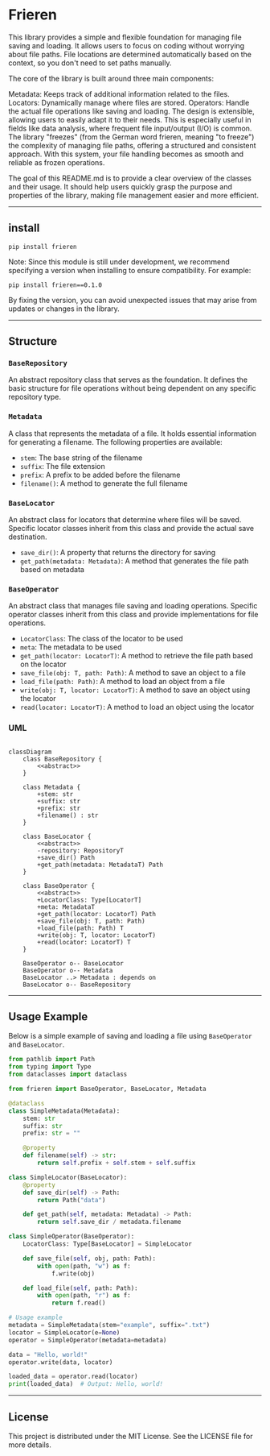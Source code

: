 # Frieren

This library provides a simple and flexible foundation for managing file saving and loading. It allows users to focus on coding without worrying about file paths. File locations are determined automatically based on the context, so you don't need to set paths manually.

The core of the library is built around three main components:

Metadata: Keeps track of additional information related to the files.
Locators: Dynamically manage where files are stored.
Operators: Handle the actual file operations like saving and loading.
The design is extensible, allowing users to easily adapt it to their needs. This is especially useful in fields like data analysis, where frequent file input/output (I/O) is common. The library "freezes" (from the German word frieren, meaning "to freeze") the complexity of managing file paths, offering a structured and consistent approach. With this system, your file handling becomes as smooth and reliable as frozen operations.

The goal of this README.md is to provide a clear overview of the classes and their usage. It should help users quickly grasp the purpose and properties of the library, making file management easier and more efficient.


<hr>

## install

```shell
pip install frieren
```

Note: Since this module is still under development, we recommend specifying a version when installing to ensure compatibility. For example:

```shell
pip install frieren==0.1.0
```

By fixing the version, you can avoid unexpected issues that may arise from updates or changes in the library.

<hr>


## Structure

### `BaseRepository`
An abstract repository class that serves as the foundation. It defines the basic structure for file operations without being dependent on any specific repository type.

### `Metadata`
A class that represents the metadata of a file. It holds essential information for generating a filename. The following properties are available:

- `stem`: The base string of the filename
- `suffix`: The file extension
- `prefix`: A prefix to be added before the filename
- `filename()`: A method to generate the full filename

### `BaseLocator`
An abstract class for locators that determine where files will be saved. Specific locator classes inherit from this class and provide the actual save destination.

- `save_dir()`: A property that returns the directory for saving
- `get_path(metadata: Metadata)`: A method that generates the file path based on metadata

### `BaseOperator`
An abstract class that manages file saving and loading operations. Specific operator classes inherit from this class and provide implementations for file operations.

- `LocatorClass`: The class of the locator to be used
- `meta`: The metadata to be used
- `get_path(locator: LocatorT)`: A method to retrieve the file path based on the locator
- `save_file(obj: T, path: Path)`: A method to save an object to a file
- `load_file(path: Path)`: A method to load an object from a file
- `write(obj: T, locator: LocatorT)`: A method to save an object using the locator
- `read(locator: LocatorT)`: A method to load an object using the locator


### UML

```mermaid

classDiagram
    class BaseRepository {
        <<abstract>>
    }
    
    class Metadata {
        +stem: str
        +suffix: str
        +prefix: str
        +filename() : str
    }
    
    class BaseLocator {
        <<abstract>>
        -repository: RepositoryT
        +save_dir() Path
        +get_path(metadata: MetadataT) Path
    }
    
    class BaseOperator {
        <<abstract>>
        +LocatorClass: Type[LocatorT]
        +meta: MetadataT
        +get_path(locator: LocatorT) Path
        +save_file(obj: T, path: Path)
        +load_file(path: Path) T
        +write(obj: T, locator: LocatorT)
        +read(locator: LocatorT) T
    }
    
    BaseOperator o-- BaseLocator
    BaseOperator o-- Metadata
    BaseLocator ..> Metadata : depends on
    BaseLocator o-- BaseRepository
```


<hr>


## Usage Example

Below is a simple example of saving and loading a file using `BaseOperator` and `BaseLocator`.

```python
from pathlib import Path
from typing import Type
from dataclasses import dataclass

from frieren import BaseOperator, BaseLocator, Metadata

@dataclass
class SimpleMetadata(Metadata):
    stem: str
    suffix: str
    prefix: str = ""

    @property
    def filename(self) -> str:
        return self.prefix + self.stem + self.suffix

class SimpleLocator(BaseLocator):
    @property
    def save_dir(self) -> Path:
        return Path("data")

    def get_path(self, metadata: Metadata) -> Path:
        return self.save_dir / metadata.filename

class SimpleOperator(BaseOperator):
    LocatorClass: Type[BaseLocator] = SimpleLocator

    def save_file(self, obj, path: Path):
        with open(path, "w") as f:
            f.write(obj)

    def load_file(self, path: Path):
        with open(path, "r") as f:
            return f.read()

# Usage example
metadata = SimpleMetadata(stem="example", suffix=".txt")
locator = SimpleLocator(e=None)
operator = SimpleOperator(metadata=metadata)

data = "Hello, world!"
operator.write(data, locator)

loaded_data = operator.read(locator)
print(loaded_data)  # Output: Hello, world!
```


<hr>


## License

This project is distributed under the MIT License. See the LICENSE file for more details.
